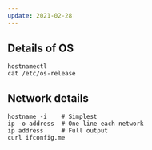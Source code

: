 ```yaml
---
update: 2021-02-28
---
```


## Details of OS

```shell
hostnamectl
cat /etc/os-release
```

## Network details

```shell
hostname -i    # Simplest
ip -o address  # One line each network
ip address     # Full output
curl ifconfig.me
```
